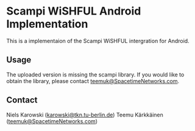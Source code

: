 # Scampi WiSHFUL Android Implementation

This is a implementaion of the Scampi WiSHFUL intergration for Android.

## Usage

The uploaded version is missing the scampi library. If you would like to obtain the library, please contact teemuk@SpacetimeNetworks.com.

## Contact

Niels Karowski (karowski@tkn.tu-berlin.de)
Teemu Kärkkäinen (teemuk@SpacetimeNetworks.com)